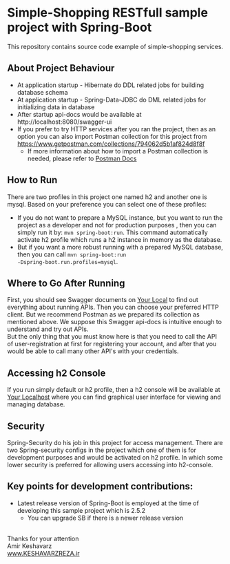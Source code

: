 # Simple-Shopping RESTfull sample project with Spring-Boot

This repository contains source code example of simple-shopping services.

## About Project Behaviour
* At application startup - Hibernate do DDL related jobs for building database schema
* At application startup - Spring-Data-JDBC do DML related jobs for initializing data in database
* After startup api-docs would be available at http://localhost:8080/swagger-ui
* If you prefer to try HTTP services after you ran the project, then as an option you can also import Postman collection for this project from https://www.getpostman.com/collections/794062d5b1af824d8f8f
  * If more information about how to import a Postman collection is needed, please refer to <a href="https://learning.postman.com/docs/getting-started/importing-and-exporting-data/#importing-data-into-postman">Postman Docs</a>

## How to Run
There are two profiles in this project one named h2 and another one is mysql.
Based on your preference you can select one of these profiles:
* If you do not want to prepare a MySQL instance, but you want to run the project as a developer and not for production purposes , then you can simply run it by:
<code>mvn spring-boot:run</code>. This command automatically activate h2 profile which runs a h2 instance in memory as the database. 
* But if you want a more robust running with a prepared MySQL database, then you can call <code>mvn spring-boot:run -Dspring-boot.run.profiles=mysql</code>.   

## Where to Go After Running
First, you should see Swagger documents on <a href="http://localhost:8080/swagger-ui.html">Your Local</a> to find out everything about running APIs. Then you can choose your preferred HTTP client. But we recommend Postman as we prepared its collection as mentioned above. We suppose this Swagger api-docs is intuitive enough to understand and try out APIs.
<br>But the only thing that you must know here is that you need to call the API of user-registration at first for registering your account, and after that you would be able to call many other API's with your credentials.  

## Accessing h2 Console
If you run simply default or h2 profile, then a h2 console will be available at <a href="http://localhost:8080/h2-console">Your Localhost</a> where you can find graphical user interface for viewing and managing database.

## Security
Spring-Security do his job in this project for access management. There are two Spring-security configs in the project which one of them is for development purposes and would be activated on h2 profile. In which some lower security is preferred for allowing users accessing into h2-console.


## Key points for development contributions:
* Latest release version of Spring-Boot is employed at the time of developing this sample project which is 2.5.2
    * You can upgrade SB if there is a newer release version






<br>
Thanks for your attention<br>
Amir Keshavarz<br>
<a href="keshavarzreza.ir">www.KESHAVARZREZA.ir</a>
